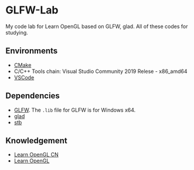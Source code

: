 # GLFW-Lab

My code lab for Learn OpenGL based on GLFW, glad. All of these codes for studying.

## Environments

- [CMake](https://cmake.org/)
- C/C++ Tools chain: Visual Studio Community 2019 Relese - x86_amd64
- [VSCode](https://code.visualstudio.com/)

## Dependencies

- [GLFW](https://github.com/glfw/glfw). The `.lib` file for GLFW is for Windows x64.
- [glad](https://github.com/Dav1dde/glad)
- [stb](https://github.com/nothings/stb)

## Knowledgement

- [Learn OpenGL CN](https://learnopengl-cn.github.io/)
- [Learn OpenGL](https://learnopengl.com/)